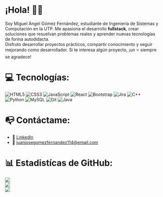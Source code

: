 <!-- Saludo -->
# ¡Hola! :wave::smiley:

<!--Introduccion -->
Soy Miguel Ángel Gómez Fernández, estudiante de Ingeniería de Sistemas y Computación en la UTP. Me apasiona el desarrollo **fullstack**, crear soluciones que resuelvan problemas reales y aprender nuevas tecnologías de forma autodidacta.  
Disfruto desarrollar proyectos prácticos, compartir conocimiento y seguir mejorando como desarrollador. Si te interesa algún proyecto, ¡un ⭐ siempre se agradece!


<!--Tecnologias -->
# 💻 Tecnologías:
![HTML5](https://img.shields.io/badge/html5-%23E34F26.svg?style=for-the-badge&logo=html5&logoColor=white) ![CSS3](https://img.shields.io/badge/css3-%231572B6.svg?style=for-the-badge&logo=css3&logoColor=white)  ![JavaScript](https://img.shields.io/badge/javascript-%23323330.svg?style=for-the-badge&logo=javascript&logoColor=%23F7DF1E) ![React](https://img.shields.io/badge/react-%2320232a.svg?style=for-the-badge&logo=react&logoColor=%2361DAFB) ![Bootstrap](https://img.shields.io/badge/bootstrap-%23563D7C.svg?style=for-the-badge&logo=bootstrap&logoColor=white) ![Jira](https://img.shields.io/badge/jira-%230A0FFF.svg?style=for-the-badge&logo=jira&logoColor=white) ![C++](https://img.shields.io/badge/c++-%2300599C.svg?style=for-the-badge&logo=c%2B%2B&logoColor=white) ![Python](https://img.shields.io/badge/python-3670A0?style=for-the-badge&logo=python&logoColor=ffdd54) ![MySQL](https://img.shields.io/badge/mysql-4479A1.svg?style=for-the-badge&logo=mysql&logoColor=white) ![Git](https://img.shields.io/badge/git-%23F05033.svg?style=for-the-badge&logo=git&logoColor=white) ![Java](https://img.shields.io/badge/java-%23ED8B00.svg?style=for-the-badge&logo=java&logoColor=white)

<!--Contactame -->
# 📭 Contáctame:
- 💼 [LinkedIn](https://www.linkedin.com/in/tuusuario](https://www.linkedin.com/in/juan-gomez-531788225/))
- 📧 juanjosegomezfernandez114@email.com

<!--Estadisticas de GitHub -->
# 📊 Estadistícas de GitHub:
![](https://github-readme-stats.vercel.app/api?username=miguelgomez920&theme=dark&hide_border=false&include_all_commits=false&count_private=false)<br/>
![](https://github-readme-streak-stats.herokuapp.com/?user=miguelgomez920&theme=dark&hide_border=false)<br/>
![](https://github-readme-stats.vercel.app/api/top-langs/?username=miguelgomez920&theme=dark&hide_border=false&include_all_commits=false&count_private=false&layout=compact)



